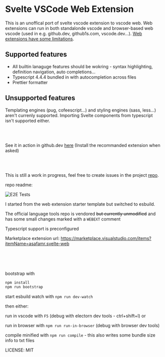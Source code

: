 # Svelte VSCode Web Extension

This is an unoffical port of svelte vscode extension to vscode web.
Web extensions can run in both standalonde vscode and browser-based web vscode (used in e.g. github.dev, github1s.com, vscode.dev...).
[Web extensions have some limitations](https://code.visualstudio.com/api/extension-guides/web-extensions).

## Supported features

- All builtin lanaguge features should be wokring - syntax highlighting, definition navigation, auto completions...
- Typescript 4.4.4 bundled in with autocompletion across files
- Prettier formatter

## Unsupported features
Templating engines (pug, cofeescript...) and styling engines (sass, less...) aren't currenly supported. 
Importing Svelte components from typescript isn't supported either.

<br>
<br>

See it in action in github.dev [here](https://github.dev/asafamr/svelte-web-preview) (Install the recommanded extension when asked)

<br>
<br>

This is still a work in progress, feel free to create issues in the project [repo](https://github.com/asafamr/svelte-vscode-web).


repo readme:

![E2E Tests](https://github.com/asafamr/svelte-vscode-web/actions/workflows/tests.yml/badge.svg)

I started from the web extension starter template but switched to esbuild.

The official language tools repo is vendored ~~but currently unmodified~~ and has some small changes marked with a `WEBEXT` comment

Typescript support is preconfigured

Marketplace extension url: https://marketplace.visualstudio.com/items?itemName=asafamr.svelte-web

<br/>
<br/>
<br/>

bootstrap with 

```bash
npm install
npm run bootstrap
```

start esbuild watch with `npm run dev-watch`

then either:

run in vscode with `F5` (debug with electorn dev tools - ctrl+shift+I) or

run in browser with `npm run run-in-browser` (debug with browser dev tools)


compile minified with `npm run compile` - this also writes some bundle size info to txt files


LICENSE: MIT